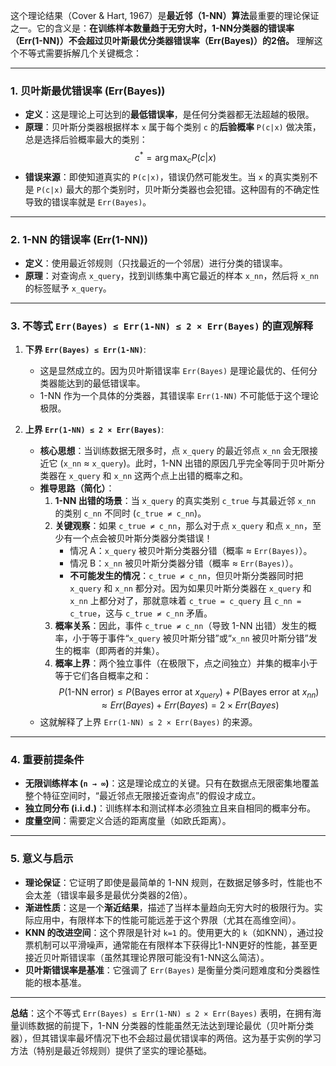 这个理论结果（Cover & Hart, 1967）是**最近邻（1-NN）算法**最重要的理论保证之一。它的含义是：**在训练样本数量趋于无穷大时，1-NN分类器的错误率（Err(1-NN)）不会超过贝叶斯最优分类器错误率（Err(Bayes)）的2倍。** 理解这个不等式需要拆解几个关键概念：

---

### **1. 贝叶斯最优错误率 (Err(Bayes))**
*   **定义**：这是理论上可达到的**最低错误率**，是任何分类器都无法超越的极限。
*   **原理**：贝叶斯分类器根据样本 `x` 属于每个类别 `c` 的**后验概率** `P(c|x)` 做决策，总是选择后验概率最大的类别：
$$
    c^* = \arg\max_{c} P(c|x)
$$    
*   **错误来源**：即使知道真实的 `P(c|x)`，错误仍然可能发生。当 `x` 的真实类别不是 `P(c|x)` 最大的那个类别时，贝叶斯分类器也会犯错。这种固有的不确定性导致的错误率就是 `Err(Bayes)`。

---

### **2. 1-NN 的错误率 (Err(1-NN))**
*   **定义**：使用最近邻规则（只找最近的一个邻居）进行分类的错误率。
*   **原理**：对查询点 `x_query`，找到训练集中离它最近的样本 `x_nn`，然后将 `x_nn` 的标签赋予 `x_query`。

---

### **3. 不等式 `Err(Bayes) ≤ Err(1-NN) ≤ 2 × Err(Bayes)` 的直观解释**

1.  **下界 `Err(Bayes) ≤ Err(1-NN)`**:
    *   这是显然成立的。因为贝叶斯错误率 `Err(Bayes)` 是理论最优的、任何分类器能达到的最低错误率。
    *   1-NN 作为一个具体的分类器，其错误率 `Err(1-NN)` 不可能低于这个理论极限。

2.  **上界 `Err(1-NN) ≤ 2 × Err(Bayes)`**:
    *   **核心思想**：当训练数据无限多时，点 `x_query` 的最近邻点 `x_nn` 会无限接近它 (`x_nn` ≈ `x_query`)。此时，1-NN 出错的原因几乎完全等同于贝叶斯分类器在 `x_query` 和 `x_nn` 这两个点上出错的概率之和。
    *   **推导思路（简化）**：
        1.  **1-NN 出错的场景**：当 `x_query` 的真实类别 `c_true` 与其最近邻 `x_nn` 的类别 `c_nn` 不同时 (`c_true ≠ c_nn`)。
        2.  **关键观察**：如果 `c_true ≠ c_nn`，那么对于点 `x_query` 和点 `x_nn`，至少有一个点会被贝叶斯分类器分类错误！
            *   情况 A：`x_query` 被贝叶斯分类器分错（概率 ≈ `Err(Bayes)`）。
            *   情况 B：`x_nn` 被贝叶斯分类器分错（概率 ≈ `Err(Bayes)`）。
            *   **不可能发生的情况**：`c_true ≠ c_nn`，但贝叶斯分类器同时把 `x_query` 和 `x_nn` 都分对。因为如果贝叶斯分类器在 `x_query` 和 `x_nn` 上都分对了，那就意味着 `c_true = c_query` 且 `c_nn = c_true`，这与 `c_true ≠ c_nn` 矛盾。
        3.  **概率关系**：因此，事件 `c_true ≠ c_nn`（导致 1-NN 出错）发生的概率，小于等于事件“`x_query` 被贝叶斯分错”或“`x_nn` 被贝叶斯分错”发生的概率（即两者的并集）。
        4.  **概率上界**：两个独立事件（在极限下，点之间独立）并集的概率小于等于它们各自概率之和：
            $$
            P(\text{1-NN error}) \leq P(\text{Bayes error at } x_{query}) + P(\text{Bayes error at } x_{nn}) \approx Err(Bayes) + Err(Bayes) = 2 \times Err(Bayes)
            $$
    *   这就解释了上界 `Err(1-NN) ≤ 2 × Err(Bayes)` 的来源。

---

### **4. 重要前提条件**
*   **无限训练样本 (`n → ∞`)**：这是理论成立的关键。只有在数据点无限密集地覆盖整个特征空间时，“最近邻点无限接近查询点”的假设才成立。
*   **独立同分布 (i.i.d.)**：训练样本和测试样本必须独立且来自相同的概率分布。
*   **度量空间**：需要定义合适的距离度量（如欧氏距离）。

---

### **5. 意义与启示**
*   **理论保证**：它证明了即使是最简单的 1-NN 规则，在数据足够多时，性能也不会太差（错误率最多是最优分类器的2倍）。
*   **渐进性质**：这是一个**渐近结果**，描述了当样本量趋向无穷大时的极限行为。实际应用中，有限样本下的性能可能远差于这个界限（尤其在高维空间）。
*   **KNN 的改进空间**：这个界限是针对 `k=1` 的。使用更大的 `k`（如KNN），通过投票机制可以平滑噪声，通常能在有限样本下获得比1-NN更好的性能，甚至更接近贝叶斯错误率（虽然其理论界限可能没有1-NN这么简洁）。
*   **贝叶斯错误率是基准**：它强调了 `Err(Bayes)` 是衡量分类问题难度和分类器性能的根本基准。

---

**总结**：这个不等式 `Err(Bayes) ≤ Err(1-NN) ≤ 2 × Err(Bayes)` 表明，在拥有海量训练数据的前提下，1-NN 分类器的性能虽然无法达到理论最优（贝叶斯分类器），但其错误率最坏情况下也不会超过最优错误率的两倍。这为基于实例的学习方法（特别是最近邻规则）提供了坚实的理论基础。